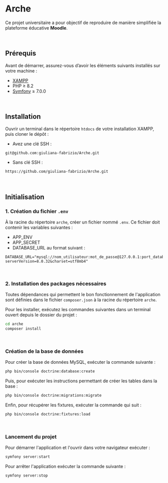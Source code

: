 # **Arche**

Ce projet universitaire a pour objectif de reproduire de manière simplifiée la plateforme éducative **Moodle**.

<br>

## **Prérequis**

Avant de démarrer, assurez-vous d’avoir les éléments suivants installés sur votre machine :

- [XAMPP](https://www.apachefriends.org/index.html)
- PHP ≥ 8.2
- [Symfony](https://symfony.com/download) ≥ 7.0.0

<br>

## **Installation**

Ouvrir un terminal dans le répertoire `htdocs` de votre installation XAMPP, puis cloner le dépôt :

* Avez une clé SSH :
```bash
git@github.com:giuliana-fabrizio/Arche.git
```

* Sans clé SSH :
```bash
https://github.com/giuliana-fabrizio/Arche.git
```

<br>

## **Initialisation**

### **1. Création du fichier `.env`**

À la racine du répertoire `arche`, créer un fichier nommé `.env`. Ce fichier doit contenir les variables suivantes :

- APP_ENV
- APP_SECRET
- DATABASE_URL au format suivant :

```env
DATABASE_URL="mysql://nom_utilisateur:mot_de_passe@127.0.0.1:port_database/nom_database?serverVersion=8.0.32&charset=utf8mb4"
```

<br>

### **2. Installation des packages nécessaires**

Toutes dépendances qui permettent le bon fonctionnement de l'application sont définies dans le fichier `composer.json` à la racine du répertoire `arche`.

Pour les installer, exécutez les commandes suivantes dans un terminal ouvert depuis le dossier du projet :

```bash
cd arche
composer install
```

<br>

### **Création de la base de données**

Pour créer la base de données MySQL, exécuter la commande suivante :
```bash
php bin/console doctrine:database:create
```

Puis, pour exécuter les instructions permettant de créer les tables dans la base :
```bash
php bin/console doctrine:migrations:migrate
```

Enfin, pour récupérer les fixtures, exécuter la commande qui suit :
```bash
php bin/console doctrine:fixtures:load
```

<br>

### **Lancement du projet**

Pour démarrer l'application et l'ouvrir dans votre  navigateur exécuter :
```bash
symfony server:start
```

Pour arrêter l'application exécuter la commande suivante :
```bash
symfony server:stop
```